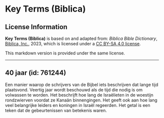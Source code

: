 # Key Terms (Biblica)

## License Information

**Key Terms (Biblica)** is based on and adapted from: _Biblica Bible Dictionary_, [Biblica, Inc.](https://www.biblica.com/), 2023, which is licensed under a [CC BY-SA 4.0 license](https://creativecommons.org/licenses/by-sa/4.0/legalcode.en).

This markdown version is provided under the same license.



--------------------------------

## 40 jaar (id: 761244)

Een manier waarop de schrijvers van de Bijbel iets beschrijven dat lange tijd plaatsvond. Veertig jaar wordt beschouwd als de tijd die nodig is om volwassen te worden. Het beschrijft hoe lang de Israëlieten in de woestijn rondzwierven voordat ze Kanaän binnengingen. Het geeft ook aan hoe lang veel belangrijke leiders en koningen in Israël regeerden. Het getal is een teken dat de gebeurtenissen van betekenis waren.


